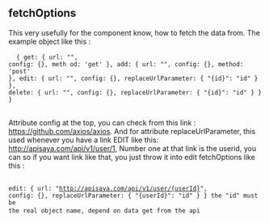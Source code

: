 ## fetchOptions

This very usefully for the component know, how to fetch the data from. The example object like this :
            <pre>
            <code>
{
    get: { url: "", config: {}, meth od: 'get' },
    add: { url: "", config: {}, method: 'post' },
    edit: { url: "", config: {}, replaceUrlParameter: { "{id}": "id" } },
    delete: { url: "", config: {}, replaceUrlParameter: { "{id}": "id" } }
}
            </code>
            </pre>
            Attribute config at the top, you can check from this link : https://github.com/axios/axios. And for attribute replaceUrlParameter, this used whenever you have a link EDIT like this: http://apisaya.com/api/v1/user/1, Number one at that link is the userid, you can so if you want link like that, you just throw it into  edit fetchOptions like this :
            <pre>
                <code>
edit: { url: "http://apisaya.com/api/v1/user/{userId}", config: {}, replaceUrlParameter: { "{userId}": "id" } }
the "id" must be the real object name, depend on data get from the api
                </code>
            </pre>